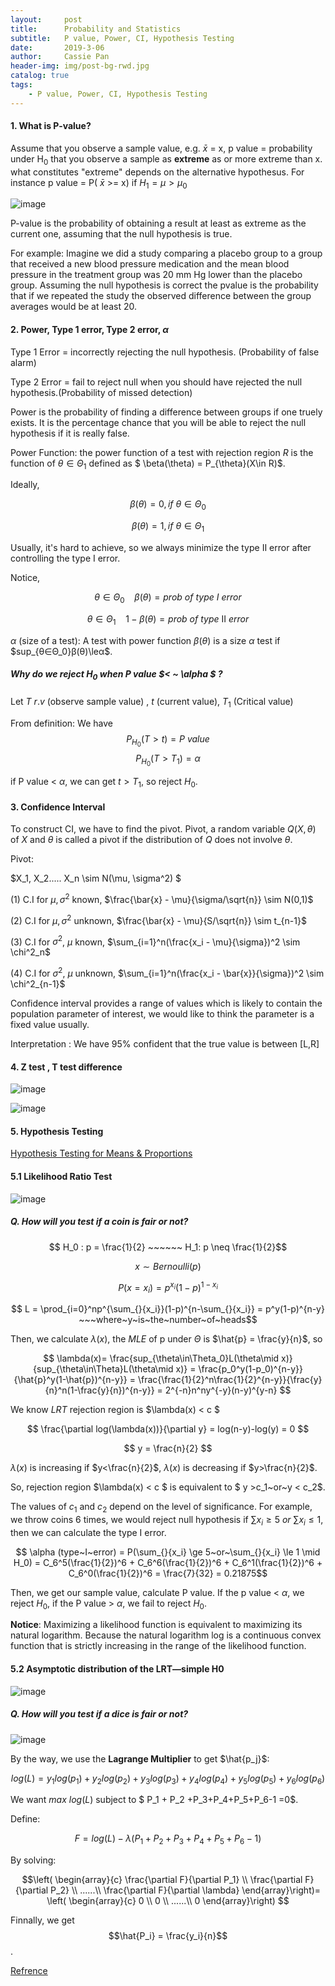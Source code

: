 ```yaml
---
layout:     post
title:      Probability and Statistics
subtitle:   P value, Power, CI, Hypothesis Testing
date:       2019-3-06
author:     Cassie Pan
header-img: img/post-bg-rwd.jpg 
catalog: true
tags:
    - P value, Power, CI, Hypothesis Testing
---
```

#### 1. What is P-value?

Assume that you observe a sample value, e.g. $\bar{x}$ = x, p value = probability under H<sub>0</sub> that you observe a sample as **extreme** as or more extreme than x.
    what constitutes "extreme" depends on the alternative hypothesus.
For instance p value = P( $\bar{x}$ >= x) if $H_1 = \mu > \mu_0$

![image](https://github.com/manpanmanpan/manpanmanpan.github.io/blob/master/img/1552449630(1).jpg?raw=true)

P-value is the probability of obtaining a result at least as extreme as the current one, assuming that the null hypothesis is true.

For example:
Imagine we did a study comparing a placebo group to a group that received a new blood pressure medication and the mean blood pressure in the treatment group was 20 mm Hg lower than the placebo group. Assuming the null hypothesis is correct the pvalue is the probability that if we repeated the study the observed difference between the group averages would be at least 20.

#### 2.  Power, Type 1 error, Type 2 error, $\alpha$

Type 1 Error = incorrectly rejecting the null hypothesis. (Probability of false alarm)

Type 2 Error = fail to reject null when you should have rejected the null hypothesis.(Probability of missed detection)

Power is the probability of finding a difference between groups if one truely exists. It is the percentage chance that you will be able to reject the null hypothesis if it is really false.

Power Function: the power function of a test with rejection region $R$ is the function of $\theta \in \Theta_1$ defined as $ \beta(\theta) = P_{\theta}(X\in R)$.

Ideally,

$$ \beta(\theta) = 0, if~ \theta \in \Theta_0$$

$$\beta(\theta) = 1, if~ \theta \in \Theta_1$$

Usually, it's hard to achieve, so we always minimize the type Ⅱ error after controlling the type I error.

Notice,

$$ \theta\in\Theta_0 ~~~~ \beta(\theta) = prob~of~type~I~error$$

$$ \theta\in\Theta_1 ~~~~ 1- \beta(\theta) = prob~of~type~Ⅱ~error$$

$\alpha$ (size of a test): A test with power function $\beta(\theta)$ is a size $\alpha$ test if $sup_{θ∈Θ_0}β(θ)\leα$.

##### Why do we reject $H_0$ when P value $< ~ \alpha $ ?

Let $T ~r.v$ (observe sample value) , $t$ (current value), $T_1$ (Critical value)

From definition: We have 
$$ P_{H_0}(T>t) = P~value $$
$$ P_{H_0}(T>T_1) = \alpha$$

if P value < $\alpha$, we can get $t> T_1$, so reject $H_0$.

#### 3. Confidence Interval 

To construct CI, we have to find the pivot.
Pivot, a random variable $Q(X,θ)$ of $X$ and $θ$ is called a pivot if the distribution of $Q$ does not involve $\theta$.

Pivot:

$X_1, X_2..... X_n \sim N(\mu, \sigma^2) $

(1) C.I for $\mu, \sigma^2$ known,  $\frac{\bar{x} - \mu}{\sigma/\sqrt{n}} \sim N(0,1)$

(2) C.I for $\mu, \sigma^2$ unknown, $\frac{\bar{x} - \mu}{S/\sqrt{n}} \sim t_{n-1}$

(3) C.I for $\sigma^2$, $\mu$ known,  $\sum_{i=1}^n(\frac{x_i - \mu}{\sigma})^2 \sim \chi^2_n$

(4) C.I for $\sigma^2$, $\mu$ unknown,  $\sum_{i=1}^n(\frac{x_i - \bar{x}}{\sigma})^2 \sim \chi^2_{n-1}$

Confidence interval provides a range of values which is likely to contain the population parameter of interest, we would like to think the parameter is a fixed value usually.

Interpretation : We have 95% confident that the true value is between [L,R]

#### 4. Z test , T test difference 

![image](https://github.com/manpanmanpan/manpanmanpan.github.io/blob/master/img/1551516293(1).jpg?raw=true)

![image](https://github.com/manpanmanpan/manpanmanpan.github.io/blob/master/img/1551936871(1).png?raw=true)

#### 5. Hypothesis Testing

[Hypothesis Testing for Means & Proportions](http://sphweb.bumc.bu.edu/otlt/MPH-Modules/BS/BS704_HypothesisTest-Means-Proportions/BS704_HypothesisTest-Means-Proportions_print.html)

#### 5.1 Likelihood Ratio Test

![image](https://github.com/manpanmanpan/manpanmanpan.github.io/blob/master/img/1551948361(1).jpg?raw=true)

##### Q. How will you test if a coin is fair or not?

$$ H_0 : p = \frac{1}{2} ~~~~~~ H_1: p \neq \frac{1}{2}$$

$$ x \sim Bernoulli(p)$$

$$ P(x=x_i) = p^{x_i}(1-p)^{1-{x_i}} $$

$$ L = \prod_{i=0}^np^{\sum_{}{x_i}}(1-p)^{n-\sum_{}{x_i}} = p^y(1-p)^{n-y} ~~~where~y~is~the~number~of~heads$$

Then, we calculate $\lambda(x)$, the $MLE$ of p under $\Theta$ is $\hat{p} = \frac{y}{n}$, so

$$ \lambda(x)= \frac{sup_{\theta\in\Theta_0}L(\theta\mid x)}{sup_{\theta\in\Theta}L(\theta\mid x)} = \frac{p_0^y(1-p_0)^{n-y}}{\hat{p}^y(1-\hat{p})^{n-y}} = \frac{\frac{1}{2}^n\frac{1}{2}^{n-y}}{\frac{y}{n}^n(1-\frac{y}{n})^{n-y}} = 2^{-n}n^ny^{-y}(n-y)^{y-n}   $$

We know $LRT$ rejection region is $\lambda(x) < c $

$$ \frac{\partial log(\lambda(x))}{\partial y} = log(n-y)-log(y) = 0 $$

$$ y = \frac{n}{2} $$

$\lambda(x)$ is increasing if $y<\frac{n}{2}$, $\lambda(x)$ is decreasing if $y>\frac{n}{2}$.

So, rejection region $\lambda(x) < c $ is equivalent to $ y >c_1~or~y < c_2$.

The values of $c_1$ and $c_2$ depend on the level of significance. For example, we throw coins 6 times, we would reject null hypothesis if $\sum_{}{x_i} \ge 5~or~\sum_{}{x_i} \le 1$, then we can calculate the type I error.

$$ \alpha (type~I~error) = P(\sum_{}{x_i} \ge 5~or~\sum_{}{x_i} \le 1 \mid H_0) = C_6^5(\frac{1}{2})^6 + C_6^6(\frac{1}{2})^6 + C_6^1(\frac{1}{2})^6 + C_6^0(\frac{1}{2})^6 = \frac{7}{32} = 0.21875$$

Then, we get our sample value, calculate P value. If the p value < $\alpha$, we reject $H_0$, if the P value > $\alpha$, we fail to reject $H_0$.

**Notice**: Maximizing a likelihood function is equivalent to maximizing its natural logarithm. Because the natural logarithm log is a continuous convex function that is strictly increasing in the range of the likelihood function.

#### 5.2 Asymptotic distribution of the LRT—simple H0

![image](https://github.com/manpanmanpan/manpanmanpan.github.io/blob/master/img/1551995331(1).jpg?raw=true)

##### Q. How will you test if a dice is fair or not?

![image](https://github.com/manpanmanpan/manpanmanpan.github.io/blob/master/img/1551997096.jpg?raw=true)



By the way, we use the **Lagrange Multiplier** to get $\hat{p_j}$:

$$ log(L) = y_1log(p_1) + y_2log(p_2) + y_3log(p_3) + y_4log(p_4) + y_5log(p_5) + y_6log(p_6) $$

We want $max~log(L)$ subject to $ P_1 + P_2 +P_3+P_4+P_5+P_6-1 =0$.

Define:

$$ F = log(L) - \lambda(P_1 + P_2 +P_3+P_4+P_5+P_6-1) $$

By solving:

$$\left( \begin{array}{c}
    \frac{\partial F}{\partial P_1}  \\
    \frac{\partial F}{\partial P_2}  \\
    ......\\
    \frac{\partial F}{\partial \lambda}
\end{array}\right)=
\left( \begin{array}{c}
    0  \\
    0  \\
    ......\\
    0
\end{array}\right)
$$

Finnally, we get $$\hat{P_i} = \frac{y_i}{n}$$.

 [Refrence](https://chunhanli.github.io/2019/02/23/Statistic_inference/)

